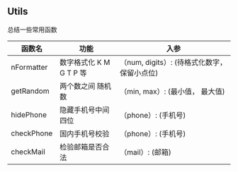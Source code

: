##  Utils
总结一些常用函数

函数名 | 功能 | 入参
---|---|---
nFormatter | 数字格式化 K M G T P 等 | （num, digits）: (待格式化数字， 保留小点位)
getRandom | 两个数之间 随机数 | （min, max）: (最小值， 最大值)
hidePhone | 隐藏手机号中间四位| （phone）: (手机号)
checkPhone | 国内手机号校验 | （phone）: (手机号)
checkMail | 检验邮箱是否合法 | （mail）: (邮箱)

